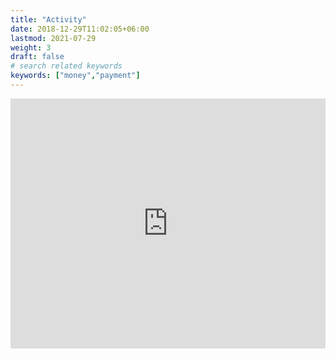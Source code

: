 ```yaml
---
title: "Activity"
date: 2018-12-29T11:02:05+06:00
lastmod: 2021-07-29
weight: 3
draft: false
# search related keywords
keywords: ["money","payment"]
---
```

<iframe src="http://3.99.184.170:3000/lite/library-badger/?m=channel-web&v=Fullscreen&options=%7B%22hideWidget%22%3Atrue%2C%22config%22%3A%7B%22enableReset%22%3Atrue%2C%22enableTranscriptDownload%22%3Atrue%7D%7D" style="border:0px #ffffff none;" name="myiFrame" scrolling="no" frameborder="0" marginheight="0px" marginwidth="0px" height="400px" width="100%" allowfullscreen></iframe>